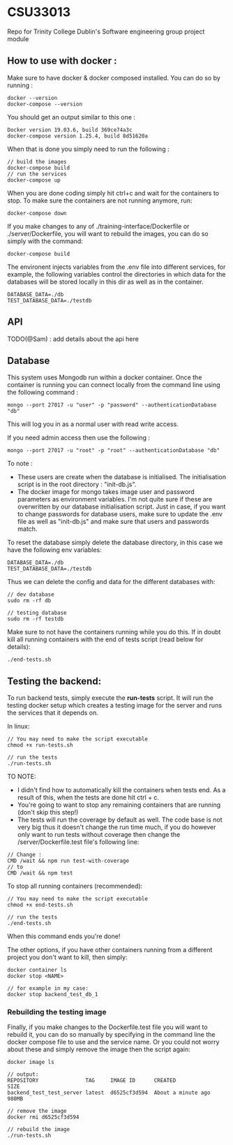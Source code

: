 # CSU33013
Repo for Trinity College Dublin's Software engineering group project module 

## How to use with docker : 
Make sure to have docker & docker composed installed. You can do so by running :
```
docker --version
docker-compose --version
```
You should get an output similar to this one : 
```
Docker version 19.03.6, build 369ce74a3c
docker-compose version 1.25.4, build 8d51620a
```

When that is done you simply need to run the following : 

```
// build the images 
docker-compose build
// run the services
docker-compose up
```

When you are done coding simply hit ctrl+c and wait for the containers to stop.
To make sure the containers are not running anymore, run:
```
docker-compose down
```

If you make changes to any of ./training-interface/Dockerfile or ./server/Dockerfile, you will want to rebuild the images, you can do so simply with the command:
```
docker-compose build
```

The environent injects variables from the .env file into different services, for example, the following variables control the directories in which data for the databases will be stored locally in this dir as well as in the container.

```
DATABASE_DATA=./db
TEST_DATABASE_DATA=./testdb
```

## API
TODO(@Sam) : add details about the api here
## Database
This system uses Mongodb run within a docker container. Once the container is running you can connect locally from the command line using the following command : 
```
mongo --port 27017 -u "user" -p "password" --authenticationDatabase "db"
```
This will log you in as a normal user with read write access.

If you need admin access then use the following : 

```
mongo --port 27017 -u "root" -p "root" --authenticationDatabase "db"
```

To note : 
- These users are create when the database is initialised. The initialisation script is in the root directory : "init-db.js".
- The docker image for mongo takes image user and password parameters as environment variables. I'm not quite sure if these are overwritten by our database initialisation script. Just in case, if you want to change passwords for database users, make sure to update the .env file as well as "init-db.js" and make sure that users and passwords match.

To reset the database simply delete the database directory, in this case we have the following env variables:

```
DATABASE_DATA=./db
TEST_DATABASE_DATA=./testdb
```

Thus we can delete the config and data for the different databases with:
```
// dev database
sudo rm -rf db

// testing database
sudo rm -rf testdb
```

Make sure to not have the containers running while you do this. If in doubt kill all running containers with the end of tests script (read below for details):
```
./end-tests.sh
```

## Testing the backend:
To run backend tests, simply execute the **run-tests** script. It will run the testing docker setup which creates a testing image for the server and runs the services that it depends on.

In linux:
```
// You may need to make the script executable
chmod +x run-tests.sh

// run the tests
./run-tests.sh
```

TO NOTE:
- I didn't find how to automatically kill the containers when tests end. As a result of this, when the tests are done hit ctrl + c.
- You're going to want to stop any remaining containers that are running (don't skip this step!) 
- The tests will run the coverage by default as well. The code base is not very big thus it doesn't change the run time much, if you do however only want to run tests without coverage then change the /server/Dockerfile.test file's following line:
```
// Change :
CMD /wait && npm run test-with-coverage
// to
CMD /wait && npm test

```

To stop all running containers (recommended):
```
// You may need to make the script executable
chmod +x end-tests.sh

// run the tests
./end-tests.sh
```
When this command ends you're done!

The other options, if you have other containers running from a different project you don't want to kill, then simply:

```
docker container ls
docker stop <NAME>

// for example in my case:
docker stop backend_test_db_1
```

### Rebuilding the testing image
Finally, if you make changes to the Dockerfile.test file you will want to rebuild it, you can do so manually by specifying in the command line the docker compose file to use and the service name. Or you could not worry about these and simply remove the image then the script again:

```
docker image ls 

// output:
REPOSITORY               TAG     IMAGE ID      CREATED              SIZE
backend_test_test_server latest  d6525cf3d594  About a minute ago   980MB

// remove the image
docker rmi d6525cf3d594

// rebuild the image
./run-tests.sh
```